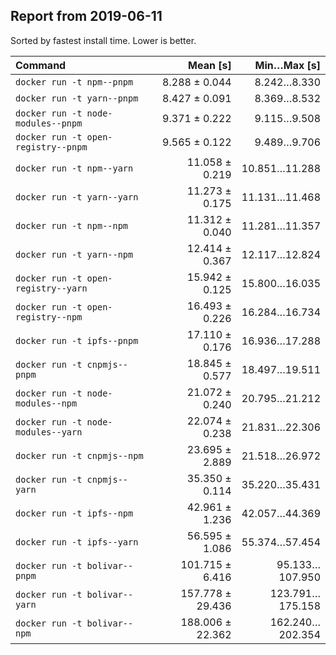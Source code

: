## Report from 2019-06-11

Sorted by fastest install time. Lower is better.


| Command | Mean [s] | Min…Max [s] |
|:---|---:|---:|
| `docker run -t npm--pnpm` | 8.288 ± 0.044 | 8.242…8.330 |
| `docker run -t yarn--pnpm` | 8.427 ± 0.091 | 8.369…8.532 |
| `docker run -t node-modules--pnpm` | 9.371 ± 0.222 | 9.115…9.508 |
| `docker run -t open-registry--pnpm` | 9.565 ± 0.122 | 9.489…9.706 |
| `docker run -t npm--yarn` | 11.058 ± 0.219 | 10.851…11.288 |
| `docker run -t yarn--yarn` | 11.273 ± 0.175 | 11.131…11.468 |
| `docker run -t npm--npm` | 11.312 ± 0.040 | 11.281…11.357 |
| `docker run -t yarn--npm` | 12.414 ± 0.367 | 12.117…12.824 |
| `docker run -t open-registry--yarn` | 15.942 ± 0.125 | 15.800…16.035 |
| `docker run -t open-registry--npm` | 16.493 ± 0.226 | 16.284…16.734 |
| `docker run -t ipfs--pnpm` | 17.110 ± 0.176 | 16.936…17.288 |
| `docker run -t cnpmjs--pnpm` | 18.845 ± 0.577 | 18.497…19.511 |
| `docker run -t node-modules--npm` | 21.072 ± 0.240 | 20.795…21.212 |
| `docker run -t node-modules--yarn` | 22.074 ± 0.238 | 21.831…22.306 |
| `docker run -t cnpmjs--npm` | 23.695 ± 2.889 | 21.518…26.972 |
| `docker run -t cnpmjs--yarn` | 35.350 ± 0.114 | 35.220…35.431 |
| `docker run -t ipfs--npm` | 42.961 ± 1.236 | 42.057…44.369 |
| `docker run -t ipfs--yarn` | 56.595 ± 1.086 | 55.374…57.454 |
| `docker run -t bolivar--pnpm` | 101.715 ± 6.416 | 95.133…107.950 |
| `docker run -t bolivar--yarn` | 157.778 ± 29.436 | 123.791…175.158 |
| `docker run -t bolivar--npm` | 188.006 ± 22.362 | 162.240…202.354 |
